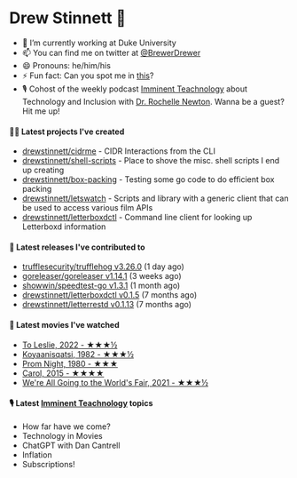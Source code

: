 
# Drew Stinnett 👋

- 🔭 I’m currently working at Duke University
- 📫 You can find me on twitter at [@BrewerDrewer](https://twitter.com/BrewerDrewer)
- 😄 Pronouns: he/him/his
- ⚡ Fun fact: Can you spot me in [this](https://www.youtube.com/watch?v=oL9WnB0qHBA)?
- 🎙 Cohost of the weekly podcast [Imminent Teachnology](https://podcast.imminentteachnology.com/) about Technology and Inclusion with [Dr. Rochelle Newton](https://www.linkedin.com/in/drrochellenewton/). Wanna be a guest? Hit me up!

#### 👨‍💻 Latest projects I've created
- [drewstinnett/cidrme](https://github.com/drewstinnett/cidrme) - CIDR Interactions from the CLI
- [drewstinnett/shell-scripts](https://github.com/drewstinnett/shell-scripts) - Place to shove the misc. shell scripts I end up creating
- [drewstinnett/box-packing](https://github.com/drewstinnett/box-packing) - Testing some go code to do efficient box packing
- [drewstinnett/letswatch](https://github.com/drewstinnett/letswatch) - Scripts and library with a generic client that can be used to access various film APIs
- [drewstinnett/letterboxdctl](https://github.com/drewstinnett/letterboxdctl) - Command line client for looking up Letterboxd information

#### 🚀 Latest releases I've contributed to
- [trufflesecurity/trufflehog v3.26.0](https://github.com/trufflesecurity/trufflehog/releases/tag/v3.26.0) (1 day ago)
- [goreleaser/goreleaser v1.14.1](https://github.com/goreleaser/goreleaser/releases/tag/v1.14.1) (3 weeks ago)
- [showwin/speedtest-go v1.3.1](https://github.com/showwin/speedtest-go/releases/tag/v1.3.1) (1 month ago)
- [drewstinnett/letterboxdctl v0.1.5](https://github.com/drewstinnett/letterboxdctl/releases/tag/v0.1.5) (7 months ago)
- [drewstinnett/letterrestd v0.1.13](https://github.com/drewstinnett/letterrestd/releases/tag/v0.1.13) (7 months ago)

#### 🍿 Latest movies I've watched
- [To Leslie, 2022 - ★★★½](https://letterboxd.com/mondodrew/film/to-leslie/)
- [Koyaanisqatsi, 1982 - ★★★½](https://letterboxd.com/mondodrew/film/koyaanisqatsi/)
- [Prom Night, 1980 - ★★★](https://letterboxd.com/mondodrew/film/prom-night/)
- [Carol, 2015 - ★★★★](https://letterboxd.com/mondodrew/film/carol-2015/)
- [We&#39;re All Going to the World&#39;s Fair, 2021 - ★★★½](https://letterboxd.com/mondodrew/film/were-all-going-to-the-worlds-fair/)

#### 🎙 Latest [Imminent Teachnology](https://podcast.imminentteachnology.com/) topics
- How far have we come?
- Technology in Movies
- ChatGPT with Dan Cantrell
- Inflation
- Subscriptions!

